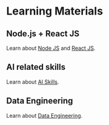 # Learning Materials

## Node.js + React JS

Learn about <a href="nodejs/">Node JS</a> and <a href="reactjs/">React JS</a>.

## AI related skills

Learn about <a href="aiskills/">AI Skills</a>.

## Data Engineering

Learn about <a href="dataengineering/">Data Engineering</a>.